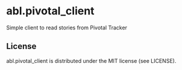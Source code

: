 # abl.pivotal_client

Simple client to read stories from Pivotal Tracker

## License

abl.pivotal_client is distributed under the MIT license (see LICENSE).
